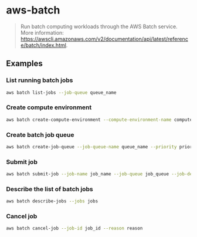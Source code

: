 # aws-batch

> Run batch computing workloads through the AWS Batch service. More information: <https://awscli.amazonaws.com/v2/documentation/api/latest/reference/batch/index.html>.

## Examples

### List running batch jobs

```bash
aws batch list-jobs --job-queue queue_name
```

### Create compute environment

```bash
aws batch create-compute-environment --compute-environment-name compute_environment_name --type type
```

### Create batch job queue

```bash
aws batch create-job-queue --job-queue-name queue_name --priority priority --compute-environment-order compute_environment
```

### Submit job

```bash
aws batch submit-job --job-name job_name --job-queue job_queue --job-definition job_definition
```

### Describe the list of batch jobs

```bash
aws batch describe-jobs --jobs jobs
```

### Cancel job

```bash
aws batch cancel-job --job-id job_id --reason reason
```
